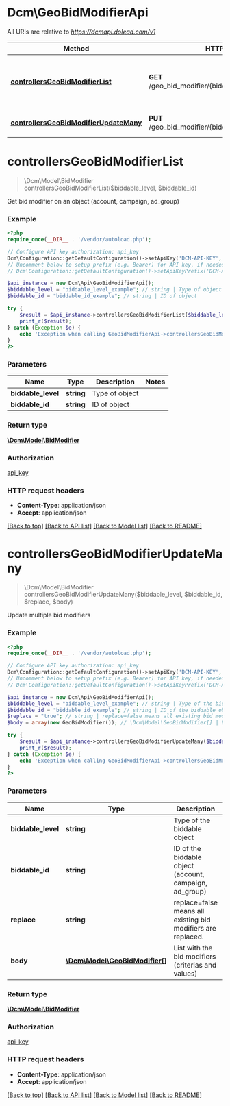 # Dcm\GeoBidModifierApi

All URIs are relative to *https://dcmapi.dolead.com/v1*

Method | HTTP request | Description
------------- | ------------- | -------------
[**controllersGeoBidModifierList**](GeoBidModifierApi.md#controllersGeoBidModifierList) | **GET** /geo_bid_modifier/{biddable_level}/{biddable_id}/ | Get bid modifier on an object (account, campaign, ad_group)
[**controllersGeoBidModifierUpdateMany**](GeoBidModifierApi.md#controllersGeoBidModifierUpdateMany) | **PUT** /geo_bid_modifier/{biddable_level}/{biddable_id}/ | Update multiple bid modifiers


# **controllersGeoBidModifierList**
> \Dcm\Model\BidModifier controllersGeoBidModifierList($biddable_level, $biddable_id)

Get bid modifier on an object (account, campaign, ad_group)

### Example
```php
<?php
require_once(__DIR__ . '/vendor/autoload.php');

// Configure API key authorization: api_key
Dcm\Configuration::getDefaultConfiguration()->setApiKey('DCM-API-KEY', 'YOUR_API_KEY');
// Uncomment below to setup prefix (e.g. Bearer) for API key, if needed
// Dcm\Configuration::getDefaultConfiguration()->setApiKeyPrefix('DCM-API-KEY', 'Bearer');

$api_instance = new Dcm\Api\GeoBidModifierApi();
$biddable_level = "biddable_level_example"; // string | Type of object
$biddable_id = "biddable_id_example"; // string | ID of object

try {
    $result = $api_instance->controllersGeoBidModifierList($biddable_level, $biddable_id);
    print_r($result);
} catch (Exception $e) {
    echo 'Exception when calling GeoBidModifierApi->controllersGeoBidModifierList: ', $e->getMessage(), PHP_EOL;
}
?>
```

### Parameters

Name | Type | Description  | Notes
------------- | ------------- | ------------- | -------------
 **biddable_level** | **string**| Type of object |
 **biddable_id** | **string**| ID of object |

### Return type

[**\Dcm\Model\BidModifier**](../Model/BidModifier.md)

### Authorization

[api_key](../../README.md#api_key)

### HTTP request headers

 - **Content-Type**: application/json
 - **Accept**: application/json

[[Back to top]](#) [[Back to API list]](../../README.md#documentation-for-api-endpoints) [[Back to Model list]](../../README.md#documentation-for-models) [[Back to README]](../../README.md)

# **controllersGeoBidModifierUpdateMany**
> \Dcm\Model\BidModifier controllersGeoBidModifierUpdateMany($biddable_level, $biddable_id, $replace, $body)

Update multiple bid modifiers

### Example
```php
<?php
require_once(__DIR__ . '/vendor/autoload.php');

// Configure API key authorization: api_key
Dcm\Configuration::getDefaultConfiguration()->setApiKey('DCM-API-KEY', 'YOUR_API_KEY');
// Uncomment below to setup prefix (e.g. Bearer) for API key, if needed
// Dcm\Configuration::getDefaultConfiguration()->setApiKeyPrefix('DCM-API-KEY', 'Bearer');

$api_instance = new Dcm\Api\GeoBidModifierApi();
$biddable_level = "biddable_level_example"; // string | Type of the biddable object
$biddable_id = "biddable_id_example"; // string | ID of the biddable object (account, campaign, ad_group)
$replace = "true"; // string | replace=false means all existing bid modifiers are replaced.
$body = array(new GeoBidModifier()); // \Dcm\Model\GeoBidModifier[] | List with the bid modifiers (criterias and values)

try {
    $result = $api_instance->controllersGeoBidModifierUpdateMany($biddable_level, $biddable_id, $replace, $body);
    print_r($result);
} catch (Exception $e) {
    echo 'Exception when calling GeoBidModifierApi->controllersGeoBidModifierUpdateMany: ', $e->getMessage(), PHP_EOL;
}
?>
```

### Parameters

Name | Type | Description  | Notes
------------- | ------------- | ------------- | -------------
 **biddable_level** | **string**| Type of the biddable object |
 **biddable_id** | **string**| ID of the biddable object (account, campaign, ad_group) |
 **replace** | **string**| replace&#x3D;false means all existing bid modifiers are replaced. | [optional] [default to true]
 **body** | [**\Dcm\Model\GeoBidModifier[]**](../Model/GeoBidModifier.md)| List with the bid modifiers (criterias and values) | [optional]

### Return type

[**\Dcm\Model\BidModifier**](../Model/BidModifier.md)

### Authorization

[api_key](../../README.md#api_key)

### HTTP request headers

 - **Content-Type**: application/json
 - **Accept**: application/json

[[Back to top]](#) [[Back to API list]](../../README.md#documentation-for-api-endpoints) [[Back to Model list]](../../README.md#documentation-for-models) [[Back to README]](../../README.md)

